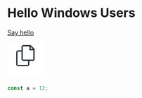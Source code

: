 # Hello Windows Users

[Say hello](command:getting-started-sample.sayHello)

![Small Image](./small-image.png)

```ts
const a = 12;
```
